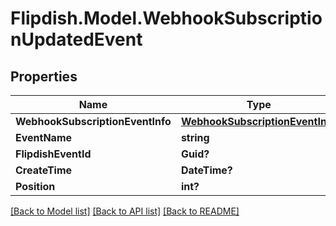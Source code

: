 # Flipdish.Model.WebhookSubscriptionUpdatedEvent
## Properties

Name | Type | Description | Notes
------------ | ------------- | ------------- | -------------
**WebhookSubscriptionEventInfo** | [**WebhookSubscriptionEventInfo**](WebhookSubscriptionEventInfo.md) |  | [optional] 
**EventName** | **string** |  | [optional] 
**FlipdishEventId** | **Guid?** |  | [optional] 
**CreateTime** | **DateTime?** |  | [optional] 
**Position** | **int?** |  | [optional] 

[[Back to Model list]](../README.md#documentation-for-models) [[Back to API list]](../README.md#documentation-for-api-endpoints) [[Back to README]](../README.md)

